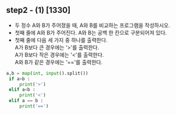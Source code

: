## step2 - (1) [1330]
* 두 정수 A와 B가 주어졌을 때, A와 B를 비교하는 프로그램을 작성하시오.   
* 첫째 줄에 A와 B가 주어진다. A와 B는 공백 한 칸으로 구분되어져 있다.   
* 첫째 줄에 다음 세 가지 중 하나를 출력한다.   
A가 B보다 큰 경우에는 '>'를 출력한다.   
A가 B보다 작은 경우에는 '<'를 출력한다.   
A와 B가 같은 경우에는 '=='를 출력한다.   

 ```python
 a,b = map(int, input().split())
  if a>b :
      print('>')
  elif a<b :
      print('<')
  elif a == b :
      print('==')
  ```
